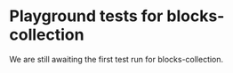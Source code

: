 # Playground tests for blocks-collection
We are still awaiting the first test run for blocks-collection.
